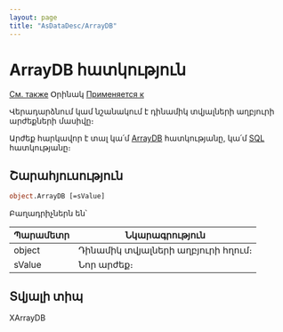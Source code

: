 ```yaml
---
layout: page
title: "AsDataDesc/ArrayDB"
---
```



# ArrayDB հատկություն

[См. также](../AsDataDesc.md) Օրինակ [Применяется к](../AsDataDesc.md) 

Վերադարձնում կամ նշանակում է դինամիկ տվյալների աղբյուրի արժեքների մասիվը։

Արժեք հարկավոր է տալ կա՛մ [ArrayDB](ArrayDB_DDesc.md) հատկությանը, կա՛մ [SQL](SQL_DDesc.md) հատկությանը։

## Շարահյուսություն

``` vb
object.ArrayDB [=sValue] 
```

Բաղադրիչներն են՝


| Պարամետր | Նկարագրություն |
|--|--|
|  object  | Դինամիկ տվյալների աղբյուրի հղում։ |
| sValue | Նոր արժեք։ |

## Տվյալի տիպ

XArrayDB